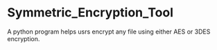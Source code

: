 # Symmetric_Encryption_Tool
A python program helps usrs encrypt any file using either AES or 3DES encryption.
